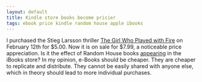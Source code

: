 ```yaml
---
layout: default
title: Kindle store books become pricier
tags: ebook price kindle random house apple ibooks
---
```


I purchased the Stieg Larsson thriller [The Girl Who Played with Fire](http://www.amazon.com/Girl-Who-Played-Fire-ebook/dp/B001NLKT60) on February 12th for $5.00. Now it is on sale for $7.99, a noticeable price appreciation. Is it the effect of Random House books [appearing](http://www.pcmag.com/article2/0,2817,2381265,00.asp) in the iBooks store? In my opinion, e-Books should be cheaper. They are cheaper to replicate and distribute. They cannot be easily shared with anyone else, which in theory should lead to more individual purchases.
